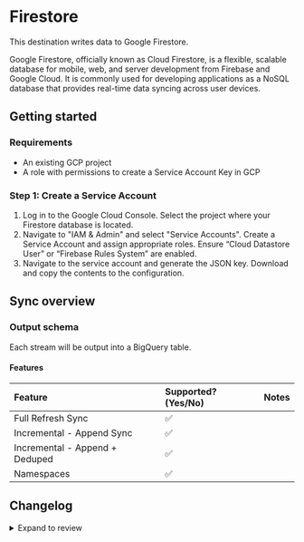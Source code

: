 # Firestore

This destination writes data to Google Firestore.

Google Firestore, officially known as Cloud Firestore, is a flexible, scalable database for mobile, web, and server development from Firebase and Google Cloud. It is commonly used for developing applications as a NoSQL database that provides real-time data syncing across user devices.

## Getting started

### Requirements

- An existing GCP project
- A role with permissions to create a Service Account Key in GCP

### Step 1: Create a Service Account

1. Log in to the Google Cloud Console. Select the project where your Firestore database is located.
2. Navigate to "IAM & Admin" and select "Service Accounts". Create a Service Account and assign appropriate roles. Ensure “Cloud Datastore User” or “Firebase Rules System” are enabled.
3. Navigate to the service account and generate the JSON key. Download and copy the contents to the configuration.

## Sync overview

### Output schema

Each stream will be output into a BigQuery table.

#### Features

| Feature                        | Supported?\(Yes/No\) | Notes |
| :----------------------------- | :------------------- | :---- |
| Full Refresh Sync              | ✅                   |       |
| Incremental - Append Sync      | ✅                   |       |
| Incremental - Append + Deduped | ✅                   |       |
| Namespaces                     | ✅                   |       |

## Changelog

<details>
  <summary>Expand to review</summary>

| Version | Date       | Pull Request                                           | Subject                       |
|:--------| :--------- | :----------------------------------------------------- | :---------------------------- |
| 0.2.6 | 2024-12-28 | [50507](https://github.com/airbytehq/airbyte/pull/50507) | Update dependencies |
| 0.2.5 | 2024-12-21 | [50212](https://github.com/airbytehq/airbyte/pull/50212) | Update dependencies |
| 0.2.4 | 2024-12-14 | [49294](https://github.com/airbytehq/airbyte/pull/49294) | Update dependencies |
| 0.2.3 | 2024-11-25 | [48681](https://github.com/airbytehq/airbyte/pull/48681) | Update dependencies |
| 0.2.2 | 2024-11-04 | [48223](https://github.com/airbytehq/airbyte/pull/48223) | Update dependencies |
| 0.2.1 | 2024-10-29 | [43758](https://github.com/airbytehq/airbyte/pull/43758) | Update dependencies |
| 0.2.0 | 2024-10-14 | [46874](https://github.com/airbytehq/airbyte/pull/46874) | Bump Airbyte CDK version to 5.13 |
| 0.1.8 | 2024-08-22 | [44530](https://github.com/airbytehq/airbyte/pull/44530) | Update test dependencies |
| 0.1.7 | 2024-07-06 | [40834](https://github.com/airbytehq/airbyte/pull/40834) | Update dependencies |
| 0.1.6 | 2024-06-25 | [40477](https://github.com/airbytehq/airbyte/pull/40477) | Update dependencies |
| 0.1.5 | 2024-06-22 | [40053](https://github.com/airbytehq/airbyte/pull/40053) | Update dependencies |
| 0.1.4 | 2024-06-06 | [39149](https://github.com/airbytehq/airbyte/pull/39149) | [autopull] Upgrade base image to v1.2.2 |
| 0.1.3 | 2024-06-03 | [38902](https://github.com/airbytehq/airbyte/pull/38902) | Replace AirbyteLogger with logging.Logger |
| 0.1.2 | 2024-05-20 | [38422](https://github.com/airbytehq/airbyte/pull/38422) | [autopull] base image + poetry + up_to_date |
| 0.1.1 | 2021-11-21 | [8158](https://github.com/airbytehq/airbyte/pull/8158) | Publish Destination Firestore |

</details>
